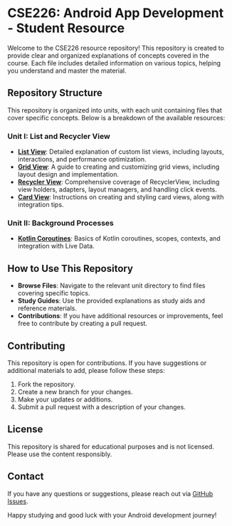 # CSE226: Android App Development - Student Resource

Welcome to the CSE226 resource repository! This repository is created to provide clear and organized explanations of concepts covered in the course. Each file includes detailed information on various topics, helping you understand and master the material.

## Repository Structure

This repository is organized into units, with each unit containing files that cover specific concepts. Below is a breakdown of the available resources:

### Unit I: List and Recycler View

- **[List View](UNIT-I/1.MyListPractice/MyListPractice.md)**: Detailed explanation of custom list views, including layouts, interactions, and performance optimization.
- **[Grid View](UNIT-I/2.MyGridViewPractice/MyGridViewPractice.md)**: A guide to creating and customizing grid views, including layout design and implementation.
- **[Recycler View](UNIT-I/3.RecyclerViewPractice/RecyclerViewPractice.md)**: Comprehensive coverage of RecyclerView, including view holders, adapters, layout managers, and handling click events.
- **[Card View](UNIT-I/4.MyCardView/MyCardView.md)**: Instructions on creating and styling card views, along with integration tips.
### Unit II: Background Processes

- **[Kotlin Coroutines](UNIT-II/Kotlin-Coroutines.md)**: Basics of Kotlin coroutines, scopes, contexts, and integration with Live Data.
<!--
- **[Services](UNIT-II/Services.md)**: How to create and manage bound and unbound services, including foreground services.
- **[Broadcast Receiver](UNIT-II/Broadcast-Receiver.md)**: How to register and handle broadcasts in Android.

### Unit III: Delightful User Experience

- **[Drawables](UNIT-III/Drawables.md)**: Overview of drawable types, usage, and creating custom drawables.
- **[Styles & Themes](UNIT-III/Styles-Themes.md)**: How to define and apply styles and themes in your app.
- **[Card and Color](UNIT-III/Card-Color.md)**: Managing color resources, color schemes, and theming.
- **[Floating Action Buttons](UNIT-III/Floating-Action-Buttons.md)**: Implementation and customization of Floating Action Buttons.

### Unit IV: Storage Options

- **[SQLite Database](UNIT-IV/SQLite-Database.md)**: Creating, managing, and performing CRUD operations with SQLite. Includes a guide on SQLiteOpenHelper.
- **[Room Database](UNIT-IV/Room-Database.md)**: Working with Room Database, including entities, DAOs, migration, and Live Data integration.

### Unit V: Location and Maps

- **[User's Current Location](UNIT-V/User-Location.md)**: Accessing and updating user location, handling permissions, and using the Fused Location Provider.
- **[Google Maps API](UNIT-V/Google-Maps-API.md)**: Integration, customization, and handling geo/reverse geo coding.
- **[API Calling](UNIT-V/API-Calling.md)**: Making API calls, handling responses, and integrating APIs with location services.

### Unit VI: Testing and Deployment

- **[Debugging](UNIT-VI/Debugging.md)**: Techniques and tools for effective debugging and error analysis.
- **[Unit Test and Espresso Test](UNIT-VI/Testing.md)**: Writing and running unit and UI tests.
- **[Deployment](UNIT-VI/Deployment.md)**: Steps to upload an app on Google Play, including preparation, signing, and managing your developer account.
-->

## How to Use This Repository

- **Browse Files**: Navigate to the relevant unit directory to find files covering specific topics.
- **Study Guides**: Use the provided explanations as study aids and reference materials.
- **Contributions**: If you have additional resources or improvements, feel free to contribute by creating a pull request.

## Contributing

This repository is open for contributions. If you have suggestions or additional materials to add, please follow these steps:

1. Fork the repository.
2. Create a new branch for your changes.
3. Make your updates or additions.
4. Submit a pull request with a description of your changes.

## License

This repository is shared for educational purposes and is not licensed. Please use the content responsibly.

## Contact

If you have any questions or suggestions, please reach out via [GitHub Issues](https://github.com/Ashcoder9752/CSE226/issues).

Happy studying and good luck with your Android development journey!
